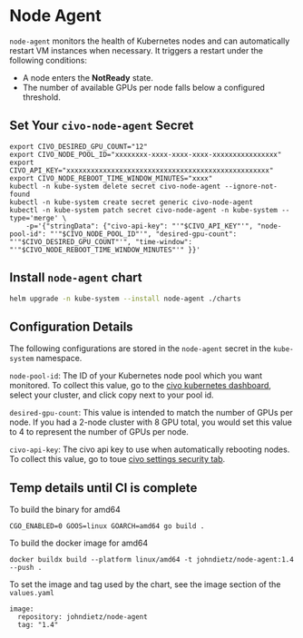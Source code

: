 # Node Agent

`node-agent` monitors the health of Kubernetes nodes and can automatically restart VM instances when necessary. It triggers a restart under the following conditions:  

- A node enters the **NotReady** state.  
- The number of available GPUs per node falls below a configured threshold.  


## Set Your `civo-node-agent` Secret

```
export CIVO_DESIRED_GPU_COUNT="12"
export CIVO_NODE_POOL_ID="xxxxxxxx-xxxx-xxxx-xxxx-xxxxxxxxxxxxxxxx"
export CIVO_API_KEY="xxxxxxxxxxxxxxxxxxxxxxxxxxxxxxxxxxxxxxxxxxxxxxxxxx"
export CIVO_NODE_REBOOT_TIME_WINDOW_MINUTES="xxxx"
kubectl -n kube-system delete secret civo-node-agent --ignore-not-found
kubectl -n kube-system create secret generic civo-node-agent
kubectl -n kube-system patch secret civo-node-agent -n kube-system --type='merge' \
    -p='{"stringData": {"civo-api-key": "'"$CIVO_API_KEY"'", "node-pool-id": "'"$CIVO_NODE_POOL_ID"'", "desired-gpu-count": "'"$CIVO_DESIRED_GPU_COUNT"'", "time-window": "'"$CIVO_NODE_REBOOT_TIME_WINDOW_MINUTES"'" }}'
```

## Install `node-agent` chart

```bash
helm upgrade -n kube-system --install node-agent ./charts
```

## Configuration Details

The following configurations are stored in the `node-agent` secret in the `kube-system` namespace.

`node-pool-id`: The ID of your Kubernetes node pool which you want monitored. To collect this value, go to the [civo kubernetes dashboard](https://dashboard.civo.com/kubernetes), select your cluster, and click copy next to your pool id.

`desired-gpu-count`: This value is intended to match the number of GPUs per node. If you had a 2-node cluster with 8 GPU total, you would set this value to 4 to represent the number of GPUs per node.

`civo-api-key`: The civo api key to use when automatically rebooting nodes. To collect this value, go to toue [civo settings security tab](https://dashboard.civo.com/security).


## Temp details until CI is complete

To build the binary for amd64

`CGO_ENABLED=0 GOOS=linux GOARCH=amd64 go build .`

To build the docker image for amd64

`docker buildx build --platform linux/amd64 -t johndietz/node-agent:1.4 --push .`

To set the image and tag used by the chart, see the image section of the `values.yaml`

```
image:
  repository: johndietz/node-agent
  tag: "1.4"
```
